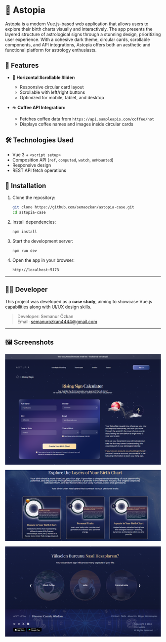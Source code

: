# 🌌 Astopia

Astopia is a modern Vue.js-based web application that allows users to explore their birth charts visually and interactively. The app presents the layered structure of astrological signs through a stunning design, prioritizing user experience. With a cohesive dark theme, circular cards, scrollable components, and API integrations, Astopia offers both an aesthetic and functional platform for astrology enthusiasts.

## 🚀 Features

- 🎠 **Horizontal Scrollable Slider:**

  - Responsive circular card layout
  - Scrollable with left/right buttons
  - Optimized for mobile, tablet, and desktop

- ☕ **Coffee API Integration:**
  - Fetches coffee data from `https://api.sampleapis.com/coffee/hot`
  - Displays coffee names and images inside circular cards

## 🛠 Technologies Used

- Vue 3 + `<script setup>`
- Composition API (`ref`, `computed`, `watch`, `onMounted`)
- Responsive design
- REST API fetch operations

## 🧩 Installation

1. Clone the repository:

   ```bash
   git clone https://github.com/semaozkan/astopia-case.git
   cd astopia-case
   ```

2. Install dependencies:

   ```bash
   npm install
   ```

3. Start the development server:

   ```bash
   npm run dev
   ```

4. Open the app in your browser:
   ```
   http://localhost:5173
   ```

---

## 👩‍💻 Developer

This project was developed as a **case study**, aiming to showcase Vue.js capabilities along with UI/UX design skills.

> Developer: Semanur Özkan  
> Email: [semanurozkan4444@gmail.com](mailto:semanurozkan4444@gmail.com)

---

## 🖼️ Screenshots

![ss1](./public/ss/ss1.png)

![ss1](./public/ss/ss2.png)

![ss1](./public/ss/ss3.png)
